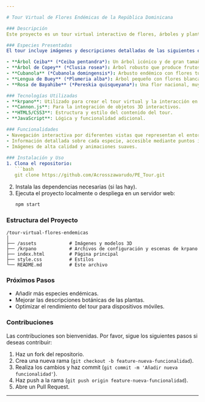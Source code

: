 ```yaml
---

# Tour Virtual de Flores Endémicas de la República Dominicana

### Descripción
Este proyecto es un tour virtual interactivo de flores, árboles y plantas endémicas de la República Dominicana, desarrollado utilizando **krpano**. El objetivo es educar e informar a los usuarios sobre la biodiversidad de la flora del país mediante un recorrido inmersivo y visualmente atractivo.

### Especies Presentadas
El tour incluye imágenes y descripciones detalladas de las siguientes especies:

- **Árbol Ceiba** (*Ceiba pentandra*): Un árbol icónico y de gran tamaño, venerado en muchas culturas del Caribe.
- **Árbol de Copey** (*Clusia rosea*): Árbol robusto que produce frutos interesantes y flores grandes.
- **Cubanola** (*Cubanola domingensis*): Arbusto endémico con flores tubulares, conocidas por su fragancia agradable.
- **Lengua de Buey** (*Plumeria alba*): Árbol pequeño con flores blancas aromáticas, común en la región.
- **Rosa de Bayahibe** (*Pereskia quisqueyana*): Una flor nacional, muy apreciada por su rareza y belleza.

### Tecnologías Utilizadas
- **krpano**: Utilizado para crear el tour virtual y la interacción en 3D.
- **Cannon.js**: Para la integración de objetos 3D interactivos.
- **HTML5/CSS3**: Estructura y estilo del contenido del tour.
- **JavaScript**: Lógica y funcionalidad adicional.

### Funcionalidades
- Navegación interactiva por diferentes vistas que representan el entorno de las plantas.
- Información detallada sobre cada especie, accesible mediante puntos interactivos.
- Imágenes de alta calidad y animaciones suaves.
  
### Instalación y Uso
1. Clona el repositorio:
   ```bash
   git clone https://github.com/Acrosszawarudo/PE_Tour.git
   ```
2. Instala las dependencias necesarias (si las hay).
3. Ejecuta el proyecto localmente o despliega en un servidor web:
   ```bash
   npm start
   ```
   
### Estructura del Proyecto
```
/tour-virtual-flores-endemicas
│
├── /assets            # Imágenes y modelos 3D
├── /krpano            # Archivos de configuración y escenas de krpano
├── index.html         # Página principal
├── style.css          # Estilos
└── README.md          # Este archivo
```

### Próximos Pasos
- Añadir más especies endémicas.
- Mejorar las descripciones botánicas de las plantas.
- Optimizar el rendimiento del tour para dispositivos móviles.

### Contribuciones
Las contribuciones son bienvenidas. Por favor, sigue los siguientes pasos si deseas contribuir:

1. Haz un fork del repositorio.
2. Crea una nueva rama (`git checkout -b feature-nueva-funcionalidad`).
3. Realiza los cambios y haz commit (`git commit -m 'Añadir nueva funcionalidad'`).
4. Haz push a la rama (`git push origin feature-nueva-funcionalidad`).
5. Abre un Pull Request.

---
```

